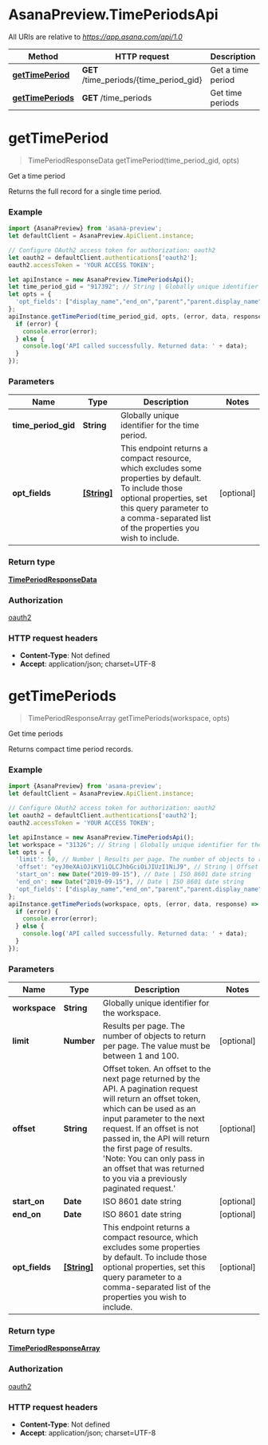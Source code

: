 # AsanaPreview.TimePeriodsApi

All URIs are relative to *https://app.asana.com/api/1.0*

Method | HTTP request | Description
------------- | ------------- | -------------
[**getTimePeriod**](TimePeriodsApi.md#getTimePeriod) | **GET** /time_periods/{time_period_gid} | Get a time period
[**getTimePeriods**](TimePeriodsApi.md#getTimePeriods) | **GET** /time_periods | Get time periods

<a name="getTimePeriod"></a>
# **getTimePeriod**
> TimePeriodResponseData getTimePeriod(time_period_gid, opts)

Get a time period

Returns the full record for a single time period.

### Example
```javascript
import {AsanaPreview} from 'asana-preview';
let defaultClient = AsanaPreview.ApiClient.instance;

// Configure OAuth2 access token for authorization: oauth2
let oauth2 = defaultClient.authentications['oauth2'];
oauth2.accessToken = 'YOUR ACCESS TOKEN';

let apiInstance = new AsanaPreview.TimePeriodsApi();
let time_period_gid = "917392"; // String | Globally unique identifier for the time period.
let opts = { 
  'opt_fields': ["display_name","end_on","parent","parent.display_name","parent.end_on","parent.period","parent.start_on","period","start_on"] // [String] | This endpoint returns a compact resource, which excludes some properties by default. To include those optional properties, set this query parameter to a comma-separated list of the properties you wish to include.
};
apiInstance.getTimePeriod(time_period_gid, opts, (error, data, response) => {
  if (error) {
    console.error(error);
  } else {
    console.log('API called successfully. Returned data: ' + data);
  }
});
```

### Parameters

Name | Type | Description  | Notes
------------- | ------------- | ------------- | -------------
 **time_period_gid** | **String**| Globally unique identifier for the time period. | 
 **opt_fields** | [**[String]**](String.md)| This endpoint returns a compact resource, which excludes some properties by default. To include those optional properties, set this query parameter to a comma-separated list of the properties you wish to include. | [optional] 

### Return type

[**TimePeriodResponseData**](TimePeriodResponseData.md)

### Authorization

[oauth2](../README.md#oauth2)

### HTTP request headers

 - **Content-Type**: Not defined
 - **Accept**: application/json; charset=UTF-8

<a name="getTimePeriods"></a>
# **getTimePeriods**
> TimePeriodResponseArray getTimePeriods(workspace, opts)

Get time periods

Returns compact time period records.

### Example
```javascript
import {AsanaPreview} from 'asana-preview';
let defaultClient = AsanaPreview.ApiClient.instance;

// Configure OAuth2 access token for authorization: oauth2
let oauth2 = defaultClient.authentications['oauth2'];
oauth2.accessToken = 'YOUR ACCESS TOKEN';

let apiInstance = new AsanaPreview.TimePeriodsApi();
let workspace = "31326"; // String | Globally unique identifier for the workspace.
let opts = { 
  'limit': 50, // Number | Results per page. The number of objects to return per page. The value must be between 1 and 100.
  'offset': "eyJ0eXAiOJiKV1iQLCJhbGciOiJIUzI1NiJ9", // String | Offset token. An offset to the next page returned by the API. A pagination request will return an offset token, which can be used as an input parameter to the next request. If an offset is not passed in, the API will return the first page of results. 'Note: You can only pass in an offset that was returned to you via a previously paginated request.'
  'start_on': new Date("2019-09-15"), // Date | ISO 8601 date string
  'end_on': new Date("2019-09-15"), // Date | ISO 8601 date string
  'opt_fields': ["display_name","end_on","parent","parent.display_name","parent.end_on","parent.period","parent.start_on","period","start_on"] // [String] | This endpoint returns a compact resource, which excludes some properties by default. To include those optional properties, set this query parameter to a comma-separated list of the properties you wish to include.
};
apiInstance.getTimePeriods(workspace, opts, (error, data, response) => {
  if (error) {
    console.error(error);
  } else {
    console.log('API called successfully. Returned data: ' + data);
  }
});
```

### Parameters

Name | Type | Description  | Notes
------------- | ------------- | ------------- | -------------
 **workspace** | **String**| Globally unique identifier for the workspace. | 
 **limit** | **Number**| Results per page. The number of objects to return per page. The value must be between 1 and 100. | [optional] 
 **offset** | **String**| Offset token. An offset to the next page returned by the API. A pagination request will return an offset token, which can be used as an input parameter to the next request. If an offset is not passed in, the API will return the first page of results. &#x27;Note: You can only pass in an offset that was returned to you via a previously paginated request.&#x27; | [optional] 
 **start_on** | **Date**| ISO 8601 date string | [optional] 
 **end_on** | **Date**| ISO 8601 date string | [optional] 
 **opt_fields** | [**[String]**](String.md)| This endpoint returns a compact resource, which excludes some properties by default. To include those optional properties, set this query parameter to a comma-separated list of the properties you wish to include. | [optional] 

### Return type

[**TimePeriodResponseArray**](TimePeriodResponseArray.md)

### Authorization

[oauth2](../README.md#oauth2)

### HTTP request headers

 - **Content-Type**: Not defined
 - **Accept**: application/json; charset=UTF-8

